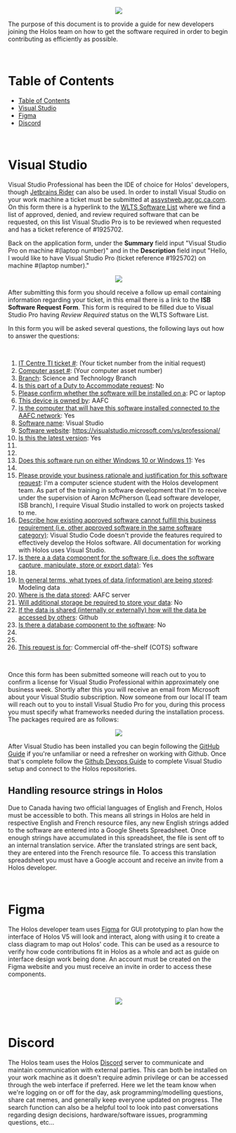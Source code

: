 <p align="center">
    <img src="../../Images/logo.png"/>
</p>

The purpose of this document is to provide a guide for new developers joining the Holos team on how to get the software required in order to begin contributing as efficiently as possible.

<br>

# Table of Contents
- [Table of Contents](#table-of-content)
- [Visual Studio](#visual-studio)
- [Figma](#figma)
- [Discord](discord)

<br>

# Visual Studio
Visual Studio Professional has been the IDE of choice for Holos' developers, though [Jetbrains Rider](https://www.jetbrains.com/rider/) can also be used. In order to install Visual Studio on your work machine a ticket must be submitted at [assystweb.agr.gc.ca.com](https://assystweb.agr.gc.ca/assystnet/#serviceOfferings/1536). On this form there is a hyperlink to the [WLTS Software List](https://collab.agr.gc.ca/co/ndlm-gncob/Lists/Software%20List/AllItems.aspx) where we find a list of approved, denied, and review required software that can be requested, on this list Visual Studio Pro is to be reviewed when requested and has a ticket reference of #1925702.

Back on the application form, under the **Summary** field input "Visual Studio Pro on machine #(laptop number)" and in the **Description** field input "Hello, I would like to have Visual Studio Pro (ticket reference #1925702) on machine #(laptop number)."

<p align="center">
    <img src="../../Images/QuickStartDeveloperGuide/figure0.png"/>
</p>

After submitting this form you should receive a follow up email containing information regarding your ticket, in this email there is a link to the **ISB Software Request Form**. This form is required to be filled due to Visual Studio Pro having *Review Required* status on the WLTS Software List.  
  
In this form you will be asked several questions, the following lays out how to answer the questions:
  
<br>

1. <ins>IT Centre TI ticket #</ins>: (Your ticket number from the initial request)
2. <ins>Computer asset #</ins>: (Your computer asset number)
3. <ins>Branch</ins>: Science and Technology Branch
4. <ins>Is this part of a Duty to Accommodate request</ins>: No
5. <ins>Please confirm whether the software will be installed on a</ins>: PC or laptop
6. <ins>This device is owned by</ins>: AAFC
7. <ins>Is the computer that will have this software installed connected to the AAFC network</ins>: Yes
8. <ins>Software name</ins>: Visual Studio
9. <ins>Software website</ins>: https://visualstudio.microsoft.com/vs/professional/
10. <ins>Is this the latest version</ins>: Yes
11.
12.
13. <ins>Does this software run on either Windows 10 or Windows 11</ins>: Yes
14.
15. <ins>Please provide your business rationale and justification for this software request</ins>: I'm a computer science student with the Holos development team. As part of the training in software development that I'm to receive under the supervision of Aaron McPherson (Lead software developer, ISB branch), I require Visual Studio installed to work on projects tasked to me.
16. <ins>Describe how existing approved software cannot fulfill this business requirement (i.e. other approved software in the same software category)</ins>: Visual Studio Code doesn't provide the features required to effectively develop the Holos software. All documentation for working with Holos uses Visual Studio.
17. <ins>Is there a a data component for the software (i.e. does the software capture, manipulate, store or export data)</ins>: Yes
18.
19. <ins>In general terms, what types of data (information) are being stored</ins>: Modeling data
20. <ins>Where is the data stored</ins>: AAFC server
21. <ins>Will additional storage be required to store your data</ins>: No
22. <ins>If the data is shared (internally or externally) how will the data be accessed by others</ins>: Github
23. <ins>Is there a database component to the software</ins>: No
24.
25.
26. <ins>This request is for</ins>: Commercial off-the-shelf (COTS) software
  
<br>

Once this form has been submitted someone will reach out to you to confirm a license for Visual Studio Professional within approximately one business week. Shortly after this you will receive an email from Microsoft about your Visual Studio subscription. Now someone from our local IT team will reach out to you to install Visual Studio Pro for you, during this process you must specify what frameworks needed during the installation process. The packages required are as follows:

<p align="center">
    <img src="../../Images/QuickStartDeveloperGuide/figure1.png"/>
</p>

After Visual Studio has been installed you can begin following the [GitHub Guide](https://github.com/holos-aafc/Holos/blob/main/H.Content/Documentation/GitHub%20Guide/GitHub%20Guide.md) if you're unfamiliar or need a refresher on working with Github. Once that's complete follow the [Github Devops Guide](https://github.com/holos-aafc/Holos/blob/main/H.Content/Documentation/Github%20Devops%20Guide/GithubDevopsGuide.md) to complete Visual Studio setup and connect to the Holos repositories.

## Handling resource strings in Holos
Due to Canada having two official languages of English and French, Holos must be accessible to both. This means all strings in Holos are held in respective English and French resource files, any new English strings added to the software are entered into a Google Sheets Spreadsheet. Once enough strings have accumulated in this spreadsheet, the file is sent off to an internal translation service. After the translated strings are sent back, they are entered into the French resource file. To access this translation spreadsheet you must have a Google account and receive an invite from a Holos developer.

<br>

# Figma
The Holos developer team uses [Figma](https://www.figma.com/) for GUI prototyping to plan how the interface of Holos V5 will look and interact, along with using it to create a class diagram to map out Holos' code. This can be used as a resource to verify how code contributions fit in Holos as a whole and act as guide on interface design work being done. An account must be created on the Figma website and you must receive an invite in order to access these components. 

<br>

<p align="center">
    <img src="../../Images/QuickStartDeveloperGuide/figure2.png"/>
</p>

<br>

# Discord
The Holos team uses the Holos [Discord](https://discord.com/) server to communicate and maintain communication with external parties. This can both be installed on your work machine as it doesn't require admin privilege or can be accessed through the web interface if preferred. Here we let the team know when we're logging on or off for the day, ask programming/modelling questions, share cat memes, and generally keep everyone updated on progress. The search function can also be a helpful tool to look into past conversations regarding design decisions, hardware/software issues, programming questions, etc...